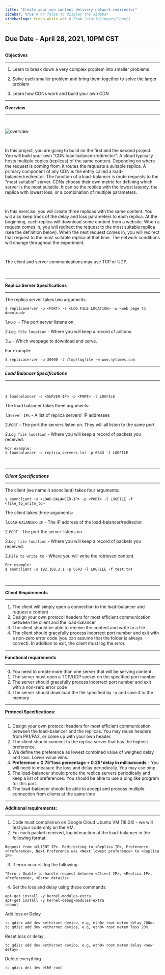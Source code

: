 ```yaml
---
title: "Create your own content delivery network redirector"
sidebar: true # or false to display the sidebar
sidebarlogo: fresh-white-alt # From (static/images/logo/)
---
```

## Due Date - April 28, 2021, 10PM CST
___
**Objectives**
___

1. Learn to break down a very complex problem into smaller problems

2. Solve each smaller problem and bring them together to solve the larger problem

3. Learn how CDNs work and build your own CDN

___
**Overview**
___
<br>


![overview](/csc4200/img/cdn-load-balancer.png)

<br>

In this project, you are going to build on the first and the second project. You will build your own "CDN load-balancer/redirector". A cloud typically hosts multiple copies (replicas) of the same content. Depending on where the request is coming from, it routes the requests a suitable replica.  A primary component of any CDN is the entity called a load-balancer/redirector. The function of a load-balancer is route requests to the "most suitable" server. CDNs choose their own metric for defining which server is the most suitable. It can be the replica with the lowest latency, the replica with lowest loss, or a combination of multiple parameters.

<br>

In this exercise, you will create three replicas with the same content. You will also keep track of the delay and loss parameters to each replica. At the beginning, each replica will download some content from a website. When a request comes in, you will redirect the request to the most suitable replica (see the definition below). When the next request comes in, you will redirect that request to the most suitable replica at that time. The network conditions will change throughout the experiment.

<br>

The client and server communications may use TCP or UDP.
<br>

<br>

___
**Replica Server Specifications**
___
The replica server takes two arguments:

```
$ replicaserver -p <PORT> -s <LOG FILE LOCATION> -w <web page to download>
```

1.```PORT``` - The port server listens on.

2.```Log file location``` - Where you will keep a record of actions.

3.```w``` - Which webpage to download and serve.

For example:

```
$ replicaserver -p 30000 -l /tmp/logfile -w www.nytimes.com
```
___
***Load Balancer Specifications***
___
<br>

```
$ loadbalancer -s <SERVER-IP> -p <PORT> -l LOGFILE
```

The load balancer takes three arguments:

1.```Server IPs``` - A list of replica servers' IP addresses

2.```PORT``` - The port the servers listen on. They will all listen to the same port

2.```Log file location``` - Where you will keep a record of packets you received.


```
For example:
$ loadbalancer -s replica_servers.txt -p 6543 -l LOGFILE
```
<br>

___
***Client Specifications***
___

The client (we name it anonclient) takes four arguments:
<br>

```
$ anonclient -s <LOAD-BALANCER-IP> -p <PORT> -l LOGFILE -f <file_to_write_to>
```

The client takes three arguments:

1.```LOAD-BALANCER-IP``` - The IP address of the load-balancer/redirector.

2.```PORT``` - The port the server listens on.

2.```Log file location``` - Where you will keep a record of packets you received.

2.```File to write to``` - Where you will write the retrieved content.


```
For example:
$ anonclient -s 192.168.2.1 -p 6543 -l LOGFILE -f test.txt
```
<br>


___
**Client Requirements**
___
1. The client will simply open a connection to the load-balancer and request a content
2. Design your own protocol headers for most efficient communication between the client and the load-balancer
1. The client should be able to receive the content and write to a file
2. The client should gracefully process incorrect port number and exit with a non-zero error code (you can assume that the folder is always correct). In addition to exit, the client must log the error.



___
**Functional requirements**
___
   0. You need to create more than one server that will be serving content.
   1. The server must open a TCP/UDP socket on the specified port number
   2. The server should gracefully process incorrect port number and exit with a non-zero error code
   4. The server should download the file specified by -p and save it to the memory
   

___
**Protocol Specifications:**
___

1. Design your own protocol headers for most efficient communication between the load-balancer and the replicas. You may reuse headers from PA1/PA2, or come up with your own header.
2. The client should connect to the replica server that has the highest preference.
3. We define the preference as lowest combined value of weighed delay and loss. Lower value wins.
4. **Preference = 0.75\*loss percentage + 0.25\*delay in milliseconds** - You will need to measure the loss and delay periodically. You may use ping.
5. The load-balancer should probe the replica servers periodically and keep a list of preferences. You should be able to use a ping like program for this part.
5. The load-balancer should be able to accept and process multiple connection from clients at the same time


___
**Additional requirements:**
___
1. Code must compile/run on Google Cloud Ubuntu VM (18.04) - we will test your code only on the VM.
2. For each packet received, log interaction at the load-balancer in the following format:
```
Request from <CLIENT IP>. Redirecting to <Replica IP>, Preference <Preference>, Next Preference was <Next lowest preference> to <Replica IP>
```

3. If error occurs: log the following:
```
"Error: Unable to handle request between <Client IP>, <Replica IP>, <Preference>, <Error details>
```

4. Set the loss and delay using these commands:
```
apt-get install -y kernel-modules-extra
apt-get install -y kernel-debug-modules-extra
reboot
```

Add loss or Delay

```
tc qdisc add dev <ethernet device, e.g, eth0> root netem delay 200ms
tc qdisc add dev <ethernet device, e.g, eth0> root netem loss 20%
```

Reset loss or delay

```
tc qdisc add dev <ethernet device, e.g, eth0> root netem delay <new delay>
```

Delete everything

```
tc qdisc del dev eth0 root
```
